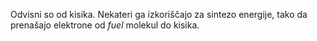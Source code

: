 Odvisni so od kisika. Nekateri ga izkoriščajo za sintezo energije, tako da prenašajo elektrone od *fuel* molekul do kisika. 